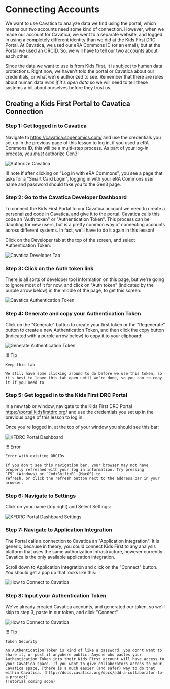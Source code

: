 # Connecting Accounts

We want to use Cavatica to analyze data we find using the
portal, which means our two accounts need some kind of connection.
However, when we made our account for Cavatica, we went to a separate
website, and logged in using a completely different identity than we did
at the Kids First DRC Portal. At Cavatica, we used our eRA Commons ID
(or an email), but at the Portal we used an ORCID. So, we will have to
tell our two accounts about each other.

Since the data we want to use is from Kids First,
it is subject to human data protections. Right now, we haven't told the
portal or Cavatica about our credentials, or what we're authorized to
see. Remember that there are rules about human data *even if it's open
data* so we will need to tell these systems a bit about ourselves before
they trust us.

## Creating a Kids First Portal to Cavatica Connection

### Step 1: Get logged in to Cavatica

Navigate to <https://cavatica.sbgenomics.com/> and use the credentials
you set up in the previous page of this lesson to log in, if you used a
eRA Commons ID, this will be a multi-step process. As part of your
log-in process, you *must* authorize Gen3:

![Authorize Cavatica](../images-kf/KidsFirstPortal_8.png "Authorize Cavatica")

!!! note
    If after clicking on "Log in with eRA Commons", you see a page
    that asks for a "Smart Card Login", logging in with your eRA Commons
    user name and password should take you to the Gen3 page.

### Step 2: Go to the Cavatica Developer Dashboard

To connect the Kids First Portal to our Cavatica
account we need to create a personalized code in Cavatica, and give it to
the portal. Cavatica calls this code an "Auth token" or "Authentication Token".
This process can be daunting for new users, but is a pretty common way
of connecting accounts across different systems. In fact, we'll have to
do it again in this lesson!

<!-- and keeps the tool that creates them a Developer tool.
-->

Click on the Developer tab at the top of the screen, and select
Authentication Token:

![Cavatica Developer Tab](../images-kf/Cavatica_4.png "Cavatica Developer Tab")

### Step 3: Click on the Auth token link

There is all sorts of developer tool information on this page, but
we're going to ignore most of it for now, and click on "Auth
token" (indicated by the purple arrow below) in the middle
of the page, to get this screen:

![Cavatica Authentication Token](../images-kf/Cavatica_5.png "Cavatica Authentication Token")

### Step 4: Generate and copy your Authentication Token

Click on the "Generate" button to create your first token or the "Regenerate" button to create a new
Authentication Token, and then click the copy button (indicated with a
purple arrow below) to copy it to your clipboard:

![Generate Authentication Token](../images-kf/Cavatica_6.png "Generate Authentication Token")


!!! Tip

    Keep this tab

    We still have some clicking around to do before we use this token, so
    it's best to leave this tab open until we're done, so you can re-copy
    it if you need to


### Step 5: Get logged in to the Kids First DRC Portal

In a new tab or window, navigate to the Kids First DRC Portal
<https://portal.kidsfirstdrc.org/> and use the credentials you set up in
the previous page of this lesson to log in.

Once you're logged in, at the top of your window you should see this
bar:

![KFDRC Portal Dashboard](../images-kf/KidsFirstPortal_4.png "KFDRC Portal Dashboard")

!!! Error

    Error with existing ORCIDs

    If you don't see this navigation bar, your browser may not have
    properly refreshed with your log in information. Try pressing
    `F5` (Windows) or `Cmd+Shift+R` (MacOS) to
    refresh, or click the refresh button next to the address bar in your
    browser.

### Step 6: Navigate to Settings

Click on your name (top right) and Select Settings:

![KFDRC Portal Dashboard Settings](../images-kf/KidsFirstPortal_5.png "KFDRC Portal Dashboard Settings")

### Step 7: Navigate to Application Integration

The Portal calls a connection to Cavatica an "Application
Integration". It is generic, because in theory, you could connect Kids
First to any analysis platform that uses the same authorization
infrastructure, however currently Cavatica is the only available
application integration.

Scroll down to Application Integration and click on the "Connect"
button. You should get a pop up that looks like this:

![How to Connect to Cavatica](../images-kf/KidsFirstPortal_7.png "How to Connect to Cavatica")

### Step 8: Input your Authentication Token

We've already created Cavatica accounts, and generated our token, so
we'll skip to step 3, paste in our token, and click "Connect"

![How to Connect to Cavatica](../images-kf/KidsFirstPortal_9.png "How to Connect to Cavatica")

!!! Tip

    Token Security

    An Authentication Token is kind of like a password, you don't want to
    share it, or post it anywhere public. Anyone who pastes your
    Authentication Token into their Kids First account will have access to
    your Cavatica space. If you want to give collaborators access to your
    Cavatica space, [there is a much easier (and safer) way to do that
    within Cavatica.](http://docs.cavatica.org/docs/add-a-collaborator-to-a-project)
    (Tutorial coming soon)
